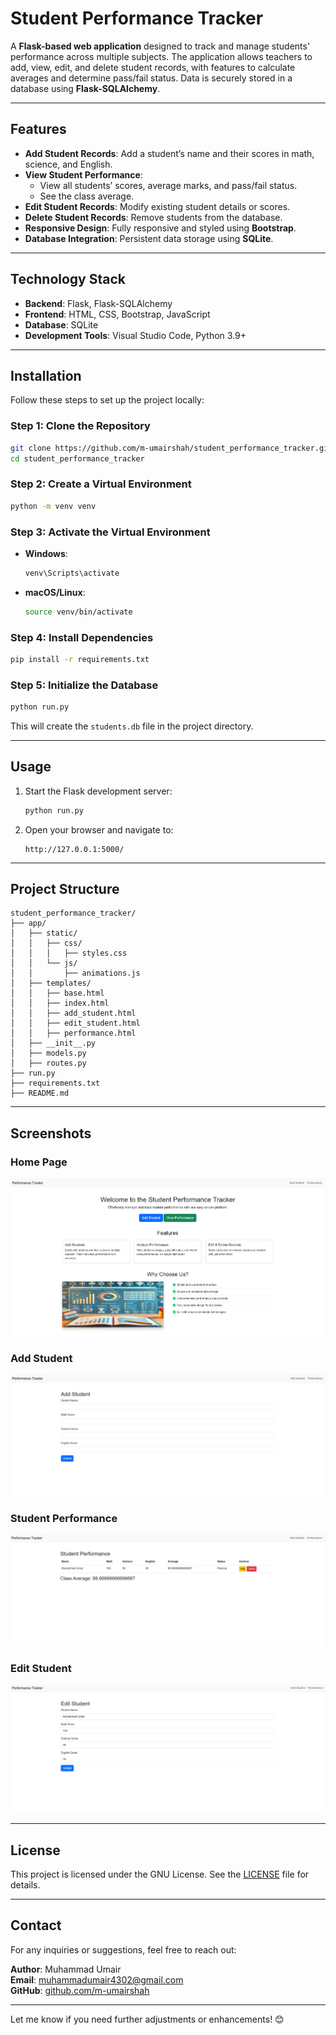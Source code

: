 

# **Student Performance Tracker**

A **Flask-based web application** designed to track and manage students' performance across multiple subjects. The application allows teachers to add, view, edit, and delete student records, with features to calculate averages and determine pass/fail status. Data is securely stored in a database using **Flask-SQLAlchemy**.

---

## **Features**
- **Add Student Records**: Add a student’s name and their scores in math, science, and English.
- **View Student Performance**:
  - View all students’ scores, average marks, and pass/fail status.
  - See the class average.
- **Edit Student Records**: Modify existing student details or scores.
- **Delete Student Records**: Remove students from the database.
- **Responsive Design**: Fully responsive and styled using **Bootstrap**.
- **Database Integration**: Persistent data storage using **SQLite**.

---

## **Technology Stack**
- **Backend**: Flask, Flask-SQLAlchemy
- **Frontend**: HTML, CSS, Bootstrap, JavaScript
- **Database**: SQLite
- **Development Tools**: Visual Studio Code, Python 3.9+

---

## **Installation**

Follow these steps to set up the project locally:

### **Step 1: Clone the Repository**
```bash
git clone https://github.com/m-umairshah/student_performance_tracker.git
cd student_performance_tracker
```

### **Step 2: Create a Virtual Environment**
```bash
python -m venv venv
```

### **Step 3: Activate the Virtual Environment**
- **Windows**:
  ```bash
  venv\Scripts\activate
  ```
- **macOS/Linux**:
  ```bash
  source venv/bin/activate
  ```

### **Step 4: Install Dependencies**
```bash
pip install -r requirements.txt
```

### **Step 5: Initialize the Database**
```bash
python run.py
```
This will create the `students.db` file in the project directory.

---

## **Usage**

1. Start the Flask development server:
   ```bash
   python run.py
   ```
2. Open your browser and navigate to:
   ```
   http://127.0.0.1:5000/
   ```

---

## **Project Structure**

```plaintext
student_performance_tracker/
├── app/
│   ├── static/
│   │   ├── css/
│   │   │   ├── styles.css
│   │   └── js/
│   │       ├── animations.js
│   ├── templates/
│   │   ├── base.html
│   │   ├── index.html
│   │   ├── add_student.html
│   │   ├── edit_student.html
│   │   ├── performance.html
│   ├── __init__.py
│   ├── models.py
│   ├── routes.py
├── run.py
├── requirements.txt
├── README.md
```

---

## **Screenshots**

### **Home Page**
![Home Page](app/static/images/home_page.png)

### **Add Student**
![Add Student](app/static/images/add_student.png)

### **Student Performance**
![Student Performance](app/static/images/student_performance.png)

### **Edit Student**
![Edit Student](app/static/images/edit_student.png)

---

## **License**
This project is licensed under the GNU License. See the [LICENSE](LICENSE) file for details.

---

## **Contact**
For any inquiries or suggestions, feel free to reach out:

**Author**: Muhammad Umair  
**Email**: muhammadumair4302@gmail.com  
**GitHub**: [github.com/m-umairshah](https://github.com/m-umairshah)

---

Let me know if you need further adjustments or enhancements! 😊
